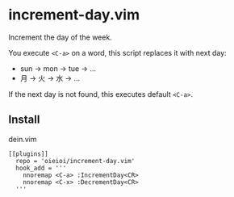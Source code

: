 increment-day.vim
======================

Increment the day of the week.

You execute `<C-a>` on a word, this script replaces it with next day:

- sun -> mon -> tue -> ...
- 月 -> 火 -> 水 -> ...

If the next day is not found, this executes default `<C-a>`.

Install
--------

dein.vim

```
[[plugins]]
  repo = 'oieioi/increment-day.vim'
  hook_add = '''
    nnoremap <C-a> :IncrementDay<CR>
    nnoremap <C-x> :DecrementDay<CR>
  '''
```

